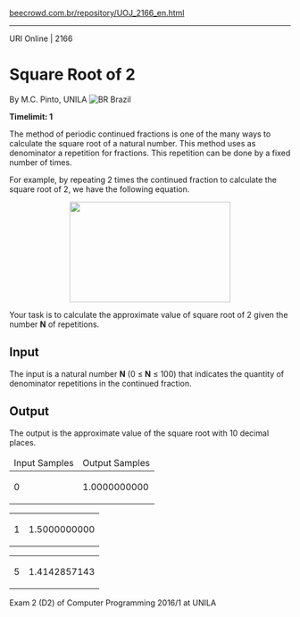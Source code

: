 <p><a href="https://www.beecrowd.com.br/repository/UOJ_2166_en.html">beecrowd.com.br/repository/UOJ_2166_en.html</a></p><hr>
<div>
  <span>URI Online | 2166</span>
  <h1>Square Root of 2</h1>
  <div>
    <p>By M.C. Pinto, UNILA <img src="https://resources.beecrowd.com.br/gallery/images/flags/br.gif" alt="BR"> Brazil</p>
  </div>
  <strong>Timelimit: 1</strong>
</div>
<div>
<div>
  <p>The method of periodic continued fractions is one of the many ways to calculate the square root of a natural number. This method uses as denominator a repetition for fractions. This repetition can be done by a fixed number of times.</p>
  <p>For example, by repeating 2 times the continued fraction to calculate the square root of 2, we have the following equation.</p>
  <p align="center"><img alt="" src="https://resources.beecrowd.com.br/gallery/images/contests/946.png" style="height:180px; width:288px"></p>
  <p>Your task is to calculate the approximate value of square root of 2 given the number <strong>N</strong> of repetitions.</p>
</div>
<h2>Input</h2>
<div>
  <p>The input is a natural number <strong>N</strong> (0 ≤ <strong>N</strong> ≤ 100) that indicates the quantity of denominator repetitions in the continued fraction.</p>
</div>
<h2>Output</h2>
<div>
  <p>The output is the approximate value of the square root with 10 decimal places.</p>
</div>
<div></div>
<table>
  <thead>
    <tr>
      <td>Input Samples</td>
      <td>Output Samples</td>
    </tr>
  </thead>
  <tbody>
    <tr>
      <td>
        <p>0</p>
      </td>
      <td>
        <p>1.0000000000</p>
      </td>
    </tr>
  </tbody>
</table>
<div></div>
<table>
  <thead>
  </thead>
  <tbody>
    <tr>
      <td>
        <p>1</p>
      </td>
      <td>
        <p>1.5000000000</p>
      </td>
    </tr>
  </tbody>
</table>
<div></div>
  <table>
    <thead>
    </thead>
    <tbody>
      <tr>
        <td>
          <p>5</p>
        </td>
        <td>
          <p>1.4142857143</p>
        </td>
      </tr>
    </tbody>
  </table>
  <p>
  Exam 2 (D2) of Computer Programming 2016/1 at UNILA</p>
</div>